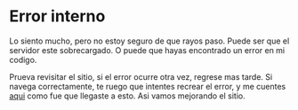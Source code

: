 # Error interno
Lo siento mucho, pero no estoy seguro de que rayos paso. Puede ser que el
servidor este sobrecargado. O puede que hayas encontrado un error en mi 
codigo. 

Prueva revisitar el sitio, si el error ocurre otra vez, regrese mas tarde.
Si navega correctamente, te ruego que intentes recrear el error, y me cuentes
[aqui](https://github.com/Polo123456789/PracticaSupervisada/issues) como fue
que llegaste a esto. Asi vamos mejorando el sitio.
